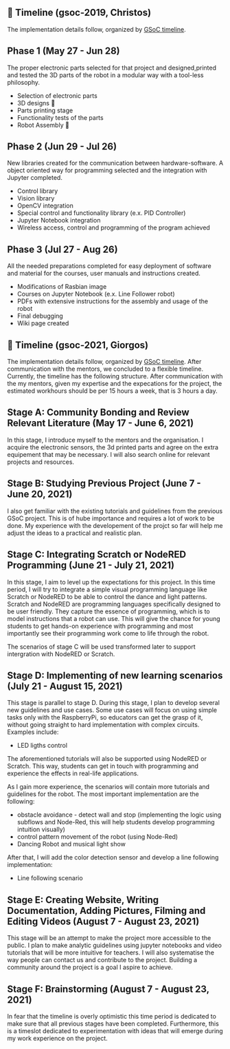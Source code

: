 ## :calendar: Timeline (gsoc-2019, Christos)


The implementation details follow, organized by [GSoC timeline](https://developers.google.com/open-source/gsoc/timeline).

## Phase 1 (May 27 - Jun 28)


The proper electronic parts selected for that project and  designed,printed and tested the 3D parts of the robot in a modular way with a tool-less philosophy. 

- Selection of electronic parts
- 3D designs :triangular_ruler:
- Parts printing stage
- Functionality tests of the parts
- Robot Assembly :wrench:

## Phase 2 (Jun 29 - Jul 26)


New libraries created for the communication between hardware-software.  A object oriented way for programming selected and the integration with Jupyter completed. 

- Control library
- Vision library
- OpenCV integration
- Special control and functionality library (e.x. PID Controller)
- Jupyter Notebook integration
- Wireless access, control and programming of the program achieved 

## Phase 3 (Jul 27 - Aug 26)


All the needed preparations completed  for easy deployment of software and material for the courses, user manuals and instructions created.

- Modifications of Rasbian image
- Courses on Jupyter Notebook (e.x. Line Follower robot)
- PDFs with extensive instructions for the assembly and usage of the robot
- Final debugging
- Wiki page created




## :calendar: Timeline (gsoc-2021, Giorgos)


The implementation details follow, organized by [GSoC timeline](https://developers.google.com/open-source/gsoc/timeline).
After communication with the mentors, we concluded to a flexible timeline. Currently, the timeline has the following structure. 
After communication with the my mentors, given my expertise and the expecations for the project, the estimated workhours should be per 15 hours a week, that is 3 hours a day.

## Stage A: Community Bonding and Review Relevant Literature (May 17 - June 6, 2021)

In this stage, I introduce myself to the mentors and the organisation. I acquire the electronic sensors, the 3d printed parts and agree on the extra equipement that may be necessary. I will also search online for relevant projects and resources. 

## Stage B: Studying Previous Project (June 7 - June 20, 2021)

I also get familiar with the existing tutorials and guidelines from the previous GSoC project. 
This is of hube importance and requires a lot of work to be done. My experience with the developement
of the projct so far will help me adjust the ideas to a practical and realistic plan.

## Stage C: Integrating Scratch or NodeRED Programming (June 21 - July 21, 2021)

In this stage, I aim to level up the expectations for this project. In this time period, I will try to
integrate a simple visual programming language like Scratch or NodeRED to be able to control
the dance and light patterns. Scratch and NodeRED are programming languages specifically
designed to be user friendly. They capture the essence of programming, which is to model
instructions that a robot can use. This will give the chance for young students to get hands-on
experience with programming and most importantly see their programming work come to life
through the robot.

The scenarios of stage C will be used transformed later to support intergration with NodeRED or Scratch. 

## Stage D: Implementing of new learning scenarios (July 21 - August 15, 2021)

This stage is parallel to stage D. During this stage, I plan to develop several new guidelines and use cases. 
Some use cases will focus on using simple tasks only with the RaspberryPi, so educators can get the grasp of it, without
going straight to hard implementation with complex circuits.
Examples include:
* LED ligths control

The aforementioned tutorials will also be supported using NodeRED or Scratch. This way, students can get in touch with programming
and experience the effects in real-life applications.

As I gain more experience, the scenarios will contain more tutorials and guidelines for the robot.
The most important implementation are the following:
* obstacle avoidance - detect wall and stop (implementing the logic using subflows and Node-Red, this will help students develop programming intuition visually) 
* control pattern movement of the robot (using Node-Red)
* Dancing Robot and musical light show

After that, I will add the color detection sensor and develop a line following implementation:
* Line following scenario

## Stage E: Creating Website, Writing Documentation, Adding Pictures, Filming and Editing Videos (August 7 - August 23, 2021)

This stage will be an attempt to make the project more accessible to the public. I plan to make analytic guidelines using jupyter notebooks and video tutorials that will be more intuitive for teachers. I will also systematise the way people can contact us and contribute to the project. Building a community around the project is a goal I aspire to achieve.


## Stage F: Brainstorming (August 7 - August 23, 2021)

In fear that the timeline is overly optimistic this time period is dedicated to make sure that all
previous stages have been completed. Furthermore, this is a timeslot dedicated to experimentation with ideas 
that will emerge during my work experience on the project.